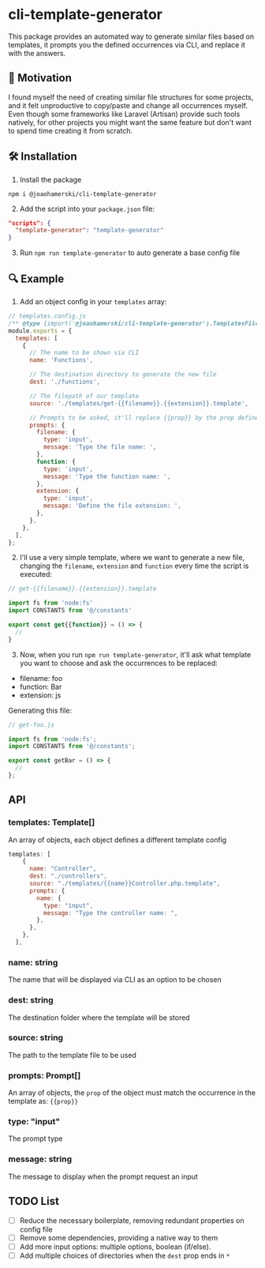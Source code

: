 # cli-template-generator

This package provides an automated way to generate similar files based on templates, it prompts you the defined occurrences via CLI, and replace it with the answers.

## 🚀 Motivation

I found myself the need of creating similar file structures for some projects, and it felt unproductive to copy/paste and change all occurrences myself. Even though some frameworks like Laravel (Artisan) provide such tools natively, for other projects you might want the same feature but don't want to spend time creating it from scratch.

## 🛠️ Installation

1. Install the package

```
npm i @joaohamerski/cli-template-generator
```

2. Add the script into your `package.json` file:

```json
"scripts": {
  "template-generator": "template-generator"
}
```

3. Run `npm run template-generator` to auto generate a base config file

## 🔍 Example

1. Add an object config in your `templates` array:

```js
// templates.config.js
/** @type {import('@joaohamerski/cli-template-generator').TemplatesFileConfig} */
module.exports = {
  templates: [
    {
      // The name to be shown via CLI 
      name: 'Functions',

      // The destination directory to generate the new file
      dest: './functions',

      // The filepath of our template
      source: './templates/get-{{filename}}.{{extension}}.template',

      // Prompts to be asked, it'll replace {{prop}} by the prop defined here 
      prompts: {
        filename: {
          type: 'input',
          message: 'Type the file name: ',
        },
        function: {
          type: 'input',
          message: 'Type the function name: ',
        },
        extension: {
          type: 'input',
          message: 'Define the file extension: ',
        },
      },
    },
  ],
};
```

2. I'll use a very simple template, where we want to generate a new file, changing the `filename`, `extension` and `function` every time the script is executed:

```js
// get-{{filename}}.{{extension}}.template

import fs from 'node:fs'
import CONSTANTS from '@/constants'

export const get{{function}} = () => {
  //
}
```

3. Now, when you run `npm run template-generator`, it'll ask what template you want to choose and ask the occurrences to be replaced:

- filename: foo
- function: Bar
- extension: js

Generating this file:

```js
// get-foo.js

import fs from 'node:fs';
import CONSTANTS from '@/constants';

export const getBar = () => {
  //
};
```

## API<a name="api"></a>

### templates: Template[]

An array of objects, each object defines a different template config

```js
templates: [
    {
      name: "Controller",
      dest: "./controllers",
      source: "./templates/{{name}}Controller.php.template",
      prompts: {
        name: {
          type: "input",
          message: "Type the controller name: ",
        },
      },
    },
  ],
```

### name: string

The name that will be displayed via CLI as an option to be chosen

### dest: string

The destination folder where the template will be stored

### source: string

The path to the template file to be used

### prompts: Prompt[]

An array of objects, the `prop` of the object must match the occurrence in the template as: `{{prop}}`

### type: "input"

The prompt type

### message: string

The message to display when the prompt request an input

## TODO List

- [ ] Reduce the necessary boilerplate, removing redundant properties on config file
- [ ] Remove some dependencies, providing a native way to them
- [ ] Add more input options: multiple options, boolean (if/else).
- [ ] Add multiple choices of directories when the `dest` prop ends in `*`
